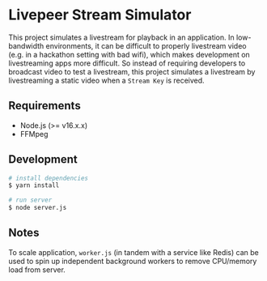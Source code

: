 # Livepeer Stream Simulator

This project simulates a livestream for playback in an application. In low-bandwidth environments, it can be difficult to properly livestream video (e.g. in a hackathon setting with bad wifi), which makes development on livestreaming apps more difficult. So instead of requiring developers to broadcast video to test a livestream, this project simulates a livestream by livestreaming a static video when a `Stream Key` is received.

## Requirements

- Node.js (>= v16.x.x)
- FFMpeg

## Development

```bash
# install dependencies
$ yarn install

# run server
$ node server.js
```

## Notes

To scale application, `worker.js` (in tandem with a service like Redis) can be used to spin up independent background workers to remove CPU/memory load from server.
